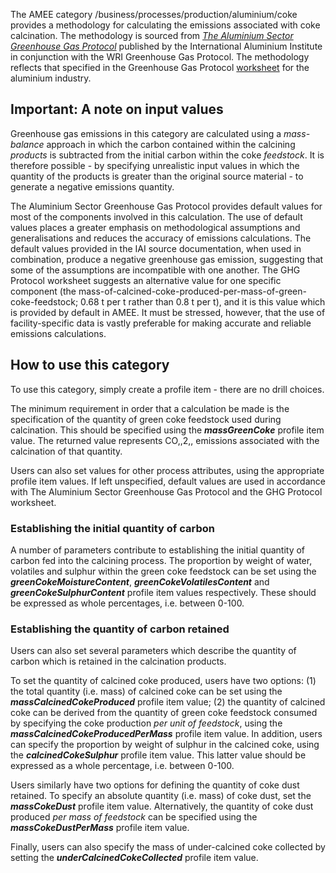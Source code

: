 The AMEE category /business/processes/production/aluminium/coke provides
a methodology for calculating the emissions associated with coke
calcination. The methodology is sourced from *[The Aluminium Sector
Greenhouse Gas
Protocol](http://www.ghgprotocol.org/downloads/calcs/aluminium.pdf)*
published by the International Aluminium Institute in conjunction with
the WRI Greenhouse Gas Protocol. The methodology reflects that specified
in the Greenhouse Gas Protocol
[worksheet](http://www.ghgprotocol.org/calculation-tools/all-tools) for
the aluminium industry.

## Important: A note on input values

Greenhouse gas emissions in this category are calculated using a
*mass-balance* approach in which the carbon contained within the
calcining *products* is subtracted from the initial carbon within the
coke *feedstock*. It is therefore possible - by specifying unrealistic
input values in which the quantity of the products is greater than the
original source material - to generate a negative emissions quantity.

The Aluminium Sector Greenhouse Gas Protocol provides default values for
most of the components involved in this calculation. The use of default
values places a greater emphasis on methodological assumptions and
generalisations and reduces the accuracy of emissions calculations. The
default values provided in the IAI source documentation, when used in
combination, produce a negative greenhouse gas emission, suggesting that
some of the assumptions are incompatible with one another. The GHG
Protocol worksheet suggests an alternative value for one specific
component (the
mass-of-calcined-coke-produced-per-mass-of-green-coke-feedstock; 0.68 t
per t rather than 0.8 t per t), and it is this value which is provided
by default in AMEE. It must be stressed, however, that the use of
facility-specific data is vastly preferable for making accurate and
reliable emissions calculations.

## How to use this category

To use this category, simply create a profile item - there are no drill
choices.

The minimum requirement in order that a calculation be made is the
specification of the quantity of green coke feedstock used during
calcination. This should be specified using the ***massGreenCoke***
profile item value. The returned value represents CO,,2,, emissions
associated with the calcination of that quantity.

Users can also set values for other process attributes, using the
appropriate profile item values. If left unspecified, default values are
used in accordance with The Aluminium Sector Greenhouse Gas Protocol and
the GHG Protocol worksheet.

### Establishing the initial quantity of carbon

A number of parameters contribute to establishing the initial quantity
of carbon fed into the calcining process. The proportion by weight of
water, volatiles and sulphur within the green coke feedstock can be set
using the ***greenCokeMoistureContent***,
***greenCokeVolatilesContent*** and ***greenCokeSulphurContent***
profile item values respectively. These should be expressed as whole
percentages, i.e. between 0-100.

### Establishing the quantity of carbon retained

Users can also set several parameters which describe the quantity of
carbon which is retained in the calcination products.

To set the quantity of calcined coke produced, users have two options:
(1) the total quantity (i.e. mass) of calcined coke can be set using the
***massCalcinedCokeProduced*** profile item value; (2) the quantity of
calcined coke can be derived from the quantity of green coke feedstock
consumed by specifying the coke production *per unit of feedstock*,
using the ***massCalcinedCokeProducedPerMass*** profile item value. In
addition, users can specify the proportion by weight of sulphur in the
calcined coke, using the ***calcinedCokeSulphur*** profile item value.
This latter value should be expressed as a whole percentage, i.e.
between 0-100.

Users similarly have two options for defining the quantity of coke dust
retained. To specify an absolute quantity (i.e. mass) of coke dust, set
the ***massCokeDust*** profile item value. Alternatively, the quantity
of coke dust produced *per mass of feedstock* can be specified using the
***massCokeDustPerMass*** profile item value.

Finally, users can also specify the mass of under-calcined coke
collected by setting the ***underCalcinedCokeCollected*** profile item
value.

